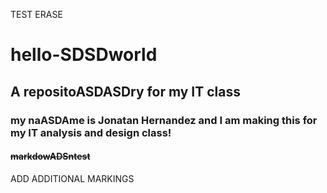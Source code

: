 TEST ERASE


# **hello-SDSDworld**
## A repositoASDASDry for my IT class
### my naASDAme is Jonatan Hernandez and I am making this for my IT analysis and design class!
#### ~~markdowADSntest~~

ADD ADDITIONAL MARKINGS

